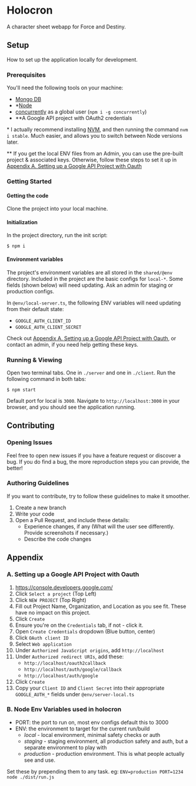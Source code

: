 # Holocron

A character sheet webapp for Force and Destiny.

## Setup

How to set up the application locally for development.

### Prerequisites

You'll need the following tools on your machine:

- [Mongo DB](https://docs.mongodb.com/manual/tutorial/install-mongodb-on-os-x/)
- *[Node](https://nodejs.org/en/download/)
- [concurrently](https://www.npmjs.com/package/concurrently) as a global user (`npm i -g concurrently`)
- **A Google API project with OAuth2 credentials

\* I actually recommend installing [NVM](https://github.com/creationix/nvm), and then running the command `nvm i stable`. Much easier, and allows you to switch between Node versions later.

\** If you get the local ENV files from an Admin, you can use the pre-built project & associated keys. Otherwise, follow these steps to set it up in [Appendix A. Setting up a Google API Project with Oauth](#a-setting-up-a-google-api-project-with-oauth)

### Getting Started

#### Getting the code

Clone the project into your local machine.

#### Initialization

In the project directory, run the init script:

    $ npm i

#### Environment variables

The project's environment variables are all stored in the `shared/@env` directory. Included in the project are the basic configs for `local-*`. Some fields (shown below) will need updating. Ask an admin for staging or production configs.

In `@env/local-server.ts`, the following ENV variables will need updating from their default state:

- `GOOGLE_AUTH_CLIENT_ID`
- `GOOGLE_AUTH_CLIENT_SECRET`

Check out [Appendix A. Setting up a Google API Project with Oauth](#a-setting-up-a-google-api-project-with-oauth), or contact an admin, if you need help getting these keys.

### Running & Viewing

Open two terminal tabs. One in `./server` and one in `./client`. Run the following command in both tabs:

    $ npm start

Default port for local is `3000`. Navigate to `http://localhost:3000` in your browser, and you should see the application running.

## Contributing

### Opening Issues

Feel free to open new issues if you have a feature request or discover a bug. If you do find a bug, the more reproduction steps you can provide, the better!

### Authoring Guidelines

If you want to contribute, try to follow these guidelines to make it smoother.

1. Create a new branch
2. Write your code
3. Open a Pull Request, and include these details:
    - Experience changes, if any (What will the user see differently. Provide screenshots if necessary.)
    - Describe the code changes

## Appendix

### A. Setting up a Google API Project with Oauth

1. https://console.developers.google.com/
2. Click `Select a project` (Top Left)
3. Click `NEW PROJECT` (Top Right)
4. Fill out Project Name, Organization, and Location as you see fit. These have no impact on this project.
5. Click `Create`
6. Ensure you're on the `Credentials` tab, if not - click it.
7. Open `Create Credentials` dropdown (Blue button, center)
8. Click `OAuth client ID`
9. Select `Web application`
10. Under `Authorized JavaScript origins`, add `http://localhost`
11. Under `Authorized redirect URIs`, add these:
    * `http://localhost/oauth2callback`
    * `http://localhost/auth/google/callback`
    * `http://localhost/auth/google`
12. Click `Create`
13. Copy your `Client ID` and `Client Secret` into their appropriate `GOOGLE_AUTH_*` fields under `@env/server-local.ts`

### B. Node Env Variables used in holocron

- PORT: the port to run on, most env configs default this to 3000
- ENV: the environment to target for the current run/build
    * _local_ - local environment, minimal safety checks or auth
    * _staging_ - staging environment, all production safety and auth, but a separate environment to play with
    * _production_ - production environment. This is what people actually see and use.

Set these by prepending them to any task. eg: `ENV=production PORT=1234 node ./dist/run.js`